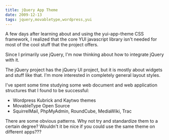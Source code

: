 ```yaml
---
title: jQuery App Theme
date: 2009-12-13
tags: jquery,movabletype,wordpress,yui
---
```

A few days after learning about and using the yui-app-theme CSS framework, I realized that the core YUI javascript library isn't needed for most of the cool stuff that the project offers.

Since I primarily use jQuery, I'm now thinking about how to integrate jQuery with it.

The jQuery project has the jQuery UI project, but it is mostly about widgets and stuff like that. I'm more interested in completely general layout styles.

I've spent some time studying some web document and web application structures that I found to be successful:

* Wordpress Kubrick and Kaytwo themes
* MovableType Open Source
* SquirrelMail, PhpMyAdmin, RoundCube, MediaWiki, Trac

There are some obvious patterns. Why not try and standardize them to a certain degree? Wouldn't it be nice if you could use the same theme on different apps???


